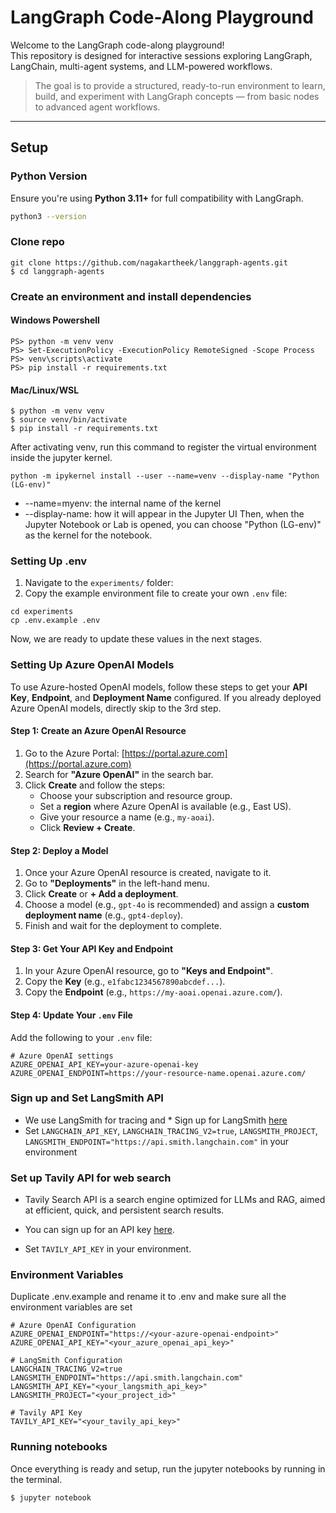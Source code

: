 # LangGraph Code-Along Playground

Welcome to the LangGraph code-along playground!  
This repository is designed for interactive sessions exploring LangGraph, LangChain, multi-agent systems, and LLM-powered workflows.

> The goal is to provide a structured, ready-to-run environment to learn, build, and experiment with LangGraph concepts — from basic nodes to advanced agent workflows.

---

## Setup

### Python Version

Ensure you're using **Python 3.11+** for full compatibility with LangGraph.

```bash
python3 --version
```

### Clone repo
```
git clone https://github.com/nagakartheek/langgraph-agents.git
$ cd langgraph-agents
```

### Create an environment and install dependencies
#### Windows Powershell
```
PS> python -m venv venv
PS> Set-ExecutionPolicy -ExecutionPolicy RemoteSigned -Scope Process
PS> venv\scripts\activate
PS> pip install -r requirements.txt
```
#### Mac/Linux/WSL
```
$ python -m venv venv
$ source venv/bin/activate
$ pip install -r requirements.txt
```
After activating venv, run this command to register the virtual environment inside the jupyter kernel.
```
python -m ipykernel install --user --name=venv --display-name "Python (LG-env)"
```
* --name=myenv: the internal name of the kernel
* --display-name: how it will appear in the Jupyter UI
Then, when the Jupyter Notebook or Lab is opened, you can choose "Python (LG-env)" as the kernel for the notebook.

### Setting Up .env

1. Navigate to the `experiments/` folder:
2. Copy the example environment file to create your own `.env` file:
```
cd experiments
cp .env.example .env
```
Now, we are ready to update these values in the next stages.

### Setting Up Azure OpenAI Models

To use Azure-hosted OpenAI models, follow these steps to get your **API Key**, **Endpoint**, and **Deployment Name** configured.
If you already deployed Azure OpenAI models, directly skip to the 3rd step.

#### Step 1: Create an Azure OpenAI Resource

1. Go to the Azure Portal: [https://portal.azure.com](https://portal.azure.com)
2. Search for **"Azure OpenAI"** in the search bar.
3. Click **Create** and follow the steps:
   - Choose your subscription and resource group.
   - Set a **region** where Azure OpenAI is available (e.g., East US).
   - Give your resource a name (e.g., `my-aoai`).
   - Click **Review + Create**.

#### Step 2: Deploy a Model

1. Once your Azure OpenAI resource is created, navigate to it.
2. Go to **"Deployments"** in the left-hand menu.
3. Click **Create** or **+ Add a deployment**.
4. Choose a model (e.g., `gpt-4o` is recommended) and assign a **custom deployment name** (e.g., `gpt4-deploy`).
5. Finish and wait for the deployment to complete.

#### Step 3: Get Your API Key and Endpoint

1. In your Azure OpenAI resource, go to **"Keys and Endpoint"**.
2. Copy the **Key** (e.g., `e1fabc1234567890abcdef...`).
3. Copy the **Endpoint** (e.g., `https://my-aoai.openai.azure.com/`).

#### Step 4: Update Your `.env` File

Add the following to your `.env` file:

```env
# Azure OpenAI settings
AZURE_OPENAI_API_KEY=your-azure-openai-key
AZURE_OPENAI_ENDPOINT=https://your-resource-name.openai.azure.com/
```

### Sign up and Set LangSmith API
*  We use LangSmith for tracing and * Sign up for LangSmith [here](https://smith.langchain.com/)
*  Set `LANGCHAIN_API_KEY`, `LANGCHAIN_TRACING_V2=true`, `LANGSMITH_PROJECT`, `LANGSMITH_ENDPOINT="https://api.smith.langchain.com"` in your environment 

### Set up Tavily API for web search

* Tavily Search API is a search engine optimized for LLMs and RAG, aimed at efficient, 
quick, and persistent search results. 
* You can sign up for an API key [here](https://tavily.com/).  

* Set `TAVILY_API_KEY` in your environment.

### Environment Variables
Duplicate .env.example and rename it to .env and make sure all the environment variables are set
```env
# Azure OpenAI Configuration
AZURE_OPENAI_ENDPOINT="https://<your-azure-openai-endpoint>"
AZURE_OPENAI_API_KEY="<your_azure_openai_api_key>"

# LangSmith Configuration
LANGCHAIN_TRACING_V2=true
LANGSMITH_ENDPOINT="https://api.smith.langchain.com"
LANGSMITH_API_KEY="<your_langsmith_api_key>"
LANGSMITH_PROJECT="<your_project_id>"

# Tavily API Key
TAVILY_API_KEY="<your_tavily_api_key>"
```

### Running notebooks
Once everything is ready and setup, run the jupyter notebooks by running in the terminal.
```
$ jupyter notebook
```